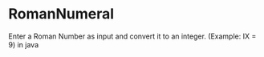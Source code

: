 # RomanNumeral
Enter a Roman Number as input and convert it to an integer. (Example: IX = 9) in java
